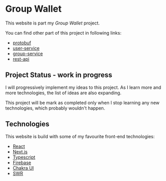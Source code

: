 # Group Wallet

This website is part my _Group Wallet_ project.

You can find other part of this project in following links:
- [protobuf](https://github.com/chai-weijian/group-wallet.protobuf) 
- [user-service](https://github.com/chai-weijian/group-wallet.user-service)
- [group-service](https://github.com/chai-weijian/group-wallet.group-service)
- [rest-api](https://github.com/chai-weijian/group-wallet.rest-api)

## Project Status - work in progress

I will progressively implement my ideas to this project. As I learn more and more technologies, the list of ideas are also expanding.

This project will be mark as completed only when I stop learning any new technologies, which probably wouldn't happen.

## Technologies

This website is build with some of my favourite front-end technologies:
- [React](https://reactjs.org/)
- [Next.js](https://nextjs.org/)
- [Typescript](https://www.typescriptlang.org/)
- [Firebase](https://firebase.google.com/)
- [Chakra UI](https://chakra-ui.com/)
- [SWR](https://swr.vercel.app/)